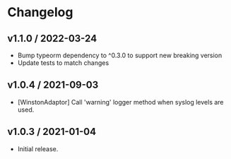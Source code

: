 # Changelog

## v1.1.0 / 2022-03-24

- Bump typeorm dependency to ^0.3.0 to support new breaking version
- Update tests to match changes

## v1.0.4 / 2021-09-03

- [WinstonAdaptor] Call 'warning' logger method when syslog levels are used.

## v1.0.3 / 2021-01-04

- Initial release.
